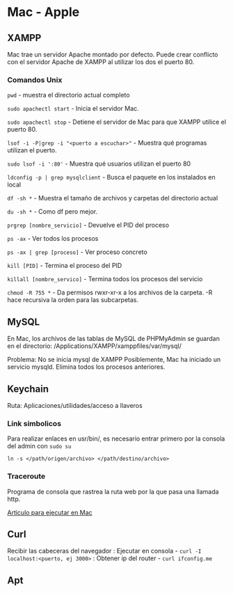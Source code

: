 # Mac - Apple

## XAMPP

Mac trae un servidor Apache montado por defecto. Puede crear conflicto con el servidor Apache de XAMPP al utilizar los dos el puerto 80.

### Comandos Unix

`pwd` - muestra el directorio actual completo

`sudo apachectl start` - Inicia el servidor Mac.

`sudo apachectl stop` - Detiene el servidor de Mac para que XAMPP utilice el puerto 80.

`lsof -i -P|grep -i "<puerto a escuchar>"` - Muestra qué programas utilizan el puerto.

`sudo lsof -i ':80'` - Muestra qué usuarios utilizan el puerto 80

`ldconfig -p | grep mysqlclient` - Busca el paquete en los instalados en local

`df -sh *` - Muestra el tamaño de archivos y carpetas del directorio actual

`du -sh *` - Como df pero mejor.

`prgrep [nombre_servicio]` - Devuelve el PID del proceso

`ps -ax` - Ver todos los procesos

`ps -ax | grep [proceso]` - Ver proceso concreto

`kill [PID]` - Termina el proceso del PID

`killall [nombre_servico]` - Termina todos los procesos del servicio

`chmod -R 755 *` - Da permisos rwxr-xr-x a los archivos de la carpeta. -R hace recursiva la orden para las subcarpetas.

## MySQL

En Mac, los archivos de las tablas de MySQL de PHPMyAdmin se guardan en el directorio: /Applications/XAMPP/xamppfiles/var/mysql/

Problema: No se inicia mysql de XAMPP
    Posiblemente, Mac ha iniciado un servicio mysqld. Elimina todos los procesos anteriores.


## Keychain

Ruta: Aplicaciones/utilidades/acceso a llaveros

### Link simbolicos

Para realizar enlaces en usr/bin/, es necesario entrar primero por la consola del admin con `sudo su`

`ln -s </path/origen/archivo> </path/destino/archivo>`


### Traceroute

Programa de consola que rastrea la ruta web por la que pasa una llamada http.

[Artículo para ejecutar en Mac](https://support.hostgator.com/articles/how-do-i-run-a-traceroute-on-a-mac)

## Curl

Recibir las cabeceras del navegador
    : Ejecutar en consola - `curl -I localhost:<puerto, ej 3000>`
    : Obtener ip del router - `curl ifconfig.me`

## Apt

